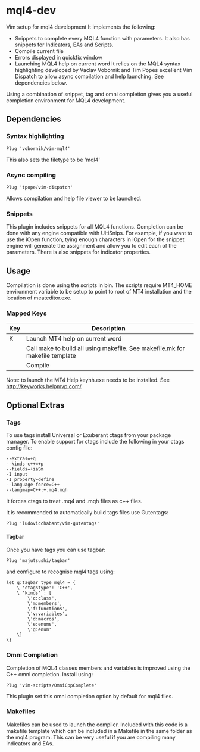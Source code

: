 # mql4-dev
Vim setup for mql4 development
It implements the following:
- Snippets to complete every MQL4 function with parameters. It also has snippets for Indicators, EAs and Scripts.
- Compile current file
- Errors displayed in quickfix window
- Launching MQL4 help on current word
It relies on the MQL4 syntax highlighting developed by Vaclav Vobornik and Tim Popes excellent Vim Dispatch to allow async compilation and help launching. See dependencies below.

Using a combination of snippet, tag and omni completion gives you a useful completion environment for MQL4 development.

## Dependencies

### Syntax highlighting
```
Plug 'vobornik/vim-mql4'
```
This also sets the filetype to be 'mql4'

### Async compiling
```
Plug 'tpope/vim-dispatch'
```
Allows compilation and help file viewer to be launched.

### Snippets
This plugin includes snippets for all MQL4 functions. Completion can be done with any engine compatible with UltiSnips.
For example, if you want to use the iOpen function, tying enough characters in iOpen for the snippet engine will generate the assignment and allow you to edit each of the parameters. There is also snippets for indicator properties.

## Usage

Compilation is done using the scripts in bin. The scripts require MT4_HOME environment variable to be setup to point to root of MT4 installation and the location of meateditor.exe.

### Mapped Keys

| Key | Description |
|-----|-------------|
|K    |Launch MT4 help on current word|
|<F10>|Call make to build all using makefile. See makefile.mk for makefile template|
|<F11>|Compile|

Note: to launch the MT4 Help keyhh.exe needs to be installed. See http://keyworks.helpmvp.com/

## Optional Extras
### Tags
To use tags install Universal or Exuberant ctags from your package manager.
To enable support for ctags include the following in your ctags config file:

```
--extras=+q
--kinds-c++=+p 
--fields=+iaSm
-I input
-I property=define
--language-force=C++
--langmap=C++:+.mq4.mqh
```

It forces ctags to treat .mq4 and .mqh files as c++ files.

It is recommended to automatically build tags files use Gutentags:
```
Plug 'ludovicchabant/vim-gutentags'
```

#### Tagbar
Once you have tags you can use tagbar:
```
Plug 'majutsushi/tagbar'
```
and configure to recognise mql4 tags using:

```vim
let g:tagbar_type_mql4 = {
    \ 'ctagstype': 'C++',
    \ 'kinds' : [
        \'c:class',
        \'m:members',
        \'f:functions',
        \'v:variables',
        \'d:macros',
        \'e:enums',
        \'g:enum'
    \]
\}
```
### Omni Completion
Completion of MQL4 classes members and variables is improved using the C++ omni completion. 
Install using:
```
Plug 'vim-scripts/OmniCppComplete'
```
This plugin set this omni completion option by default for mql4 files.

### Makefiles
Makefiles can be used to launch the compiler. Included with this code is a makefile template which can be included in a Makefile in the same folder as the mql4 program. This can be very useful if you are compiling many indicators and EAs.
